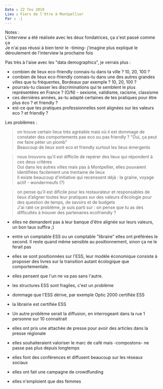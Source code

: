 ```yaml
---
Date : 22 fev 2019  
Lieu : Fiers de l'être à Montpellier  
Par : .|  
---
```


Notes :  
L'interview a été réalisée avec les deux fondatrices, ça s'est passé comme ça  
Je n'ai pas réussi à bien tenir le -timing- j'imagine plus expliqué le déroulement de l'interview la prochaine fois  
  
Pas très à l'aise avec les "data demographics", je verrais plus :  
- combien de lieux eco-friendly connais-tu dans ta ville ? 10, 20, 100 ?
- combien de lieux eco-friendly connais-tu dans une des autres grandes villes que tu fréquentes, Bordeaux par exemple ? 10, 20, 100 ?
- pourrais-tu classer les discriminations qui te semblent le plus représentées en France ? (O/N) - sexisme, validisme, racisme, classisme 
- ces dernières années, as-tu adapté certaines de tes pratiques pour être plus éco ? et friendly ?
- est-ce que tes pratiques professionnelles sont alignées sur les valeurs eco ? et friendly ?
  
Les problèmes :  
> on trouve certain lieux très agréable mais où il est dommage de constater des comportements pas eco ou pas friendly ?
"Oui, ça peut me faire péter un plomb"  
Beaucoup de lieux sont eco et friendly surtout les lieux émergents

> nous trouvons qu’il est difficile de repérer des lieux qui répondent à ces deux critères  
Oui dans les autres villes mais pas à Montpellier, elles pouvaient identifiées facilement une trentaine de lieux  
Il existe beaucoup d'initiative qui recenssent déjà : la graine, voyage actif - wondermeufs (?)

> on pense qu’il est dificile pour les restaurateur et responsables de lieux d’aligner toutes leur pratiques sur des valeurs d’écologie pour des question de temps, de savoirs et de budgets  
J'ai raté ce problème, je suis parti sur : on pense que tu as des difficultés à trouver des partenaires ecofriendly ?
- elles ne demandent pas à leur banque d'être alignée sur leurs valeurs, un bon taux suffira ;)  
- entre un comptable ESS ou un comptable "libraire" elles ont préférées le second. Il reste quand même sensible au positionnement, sinon ça ne le ferait pas

  
- elles se sont positionnées sur l'ESS, leur modèle économique consiste à proposer des livres sur la transition autant écologique que comportementale.
- elles pensent que l'un ne va pas sans l'autre.  
- les structures ESS sont fragiles, c'est un problème  
- dommage que l'ESS dérive, par exemple Optic 2000 certifiée ESS
- la librairie est certifiée ESS
- Un autre problème serait la diffusion, en interrogeant dans la rue 1 personne sur 10 connaitrait
- elles ont pris une attachée de presse pour avoir des articles dans la presse régionale
- elles souhaiteraient valoriser le marc de café mais -compostons- ne passe pas plus depuis longtemps
- elles font des conférences et diffusent beaucoup sur les réseaux sociaux  
- elles ont fait une campagne de crowdfunding  
- elles n'emploient que des femmes
